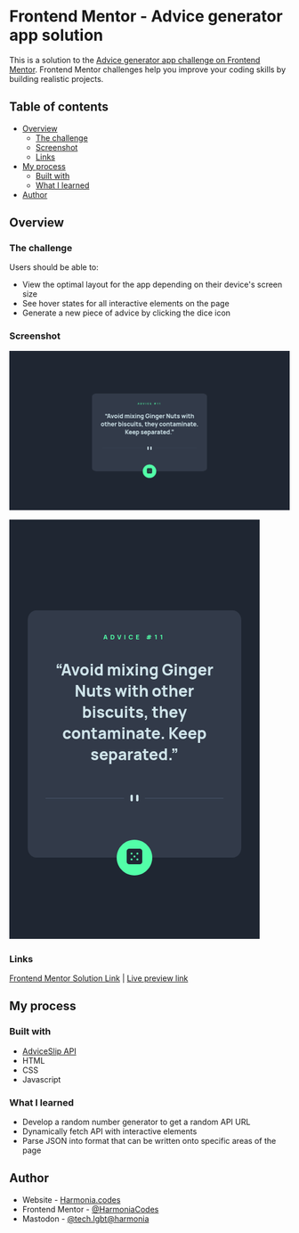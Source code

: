# Frontend Mentor - Advice generator app solution

This is a solution to the [Advice generator app challenge on Frontend Mentor](https://www.frontendmentor.io/challenges/advice-generator-app-QdUG-13db). Frontend Mentor challenges help you improve your coding skills by building realistic projects.

## Table of contents

- [Overview](#overview)
  - [The challenge](#the-challenge)
  - [Screenshot](#screenshot)
  - [Links](#links)
- [My process](#my-process)
  - [Built with](#built-with)
  - [What I learned](#what-i-learned)
- [Author](#author)

## Overview

### The challenge

Users should be able to:

- View the optimal layout for the app depending on their device's screen size
- See hover states for all interactive elements on the page
- Generate a new piece of advice by clicking the dice icon

### Screenshot

![](/images/screenshot-desktop.png)

![](/images/screenshot-mobile.png)

### Links

[Frontend Mentor Solution Link](https://www.frontendmentor.io/solutions/advice-generator-app-using-adviceslip-api-KMgPwCZ_SC)
 | 
[Live preview link](https://advice-generator-app-main-kohl.vercel.app/)

## My process

### Built with

- [AdviceSlip API](http://api.adviceslip.com)
- HTML
- CSS
- Javascript

### What I learned

- Develop a random number generator to get a random API URL
- Dynamically fetch API with interactive elements
- Parse JSON into format that can be written onto specific areas of the page

## Author

- Website - [Harmonia.codes](https://harmonia.codes)
- Frontend Mentor - [@HarmoniaCodes](https://www.frontendmentor.io/profile/harmoniacodes)
- Mastodon - [@tech.lgbt@harmonia](http://tech.lgbt/@harmonia)
